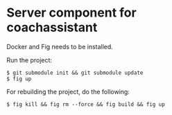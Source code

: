 # Server component for coachassistant

Docker and Fig needs to be installed.

Run the project:

    $ git submodule init && git submodule update
    $ fig up

For rebuilding the project, do the following:

    $ fig kill && fig rm --force && fig build && fig up
